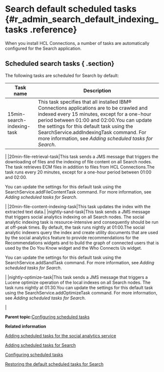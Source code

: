 # Search default scheduled tasks {#r_admin_search_default_indexing_tasks .reference}

When you install HCL Connections, a number of tasks are automatically configured for the Search application.

## Scheduled search tasks { .section}

The following tasks are scheduled for Search by default:

|Task name|Description|
|---------|-----------|
|15min-search-indexing-task|This task specifies that all installed IBM® Connections applications are to be crawled and indexed every 15 minutes, except for a one-hour period between 01:00 and 02:00.You can update the settings for this default task using the SearchService.addIndexingTask command. For more information, see *Adding scheduled tasks for Search*.

|
|20min-file-retrieval-task|This task sends a JMS message that triggers the downloading of files and the indexing of file content on all Search nodes. The task retrieves ECM files in addition to files from HCL Connections.The task runs every 20 minutes, except for a one-hour period between 01:00 and 02:00.

You can update the settings for this default task using the SearchService.addFileContentTask command. For more information, see *Adding scheduled tasks for Search*.

|
|20min-file-content-indexing-task|This task updates the index with the extracted text data.|
|nightly-sand-task|This task sends a JMS message that triggers social analytics indexing on all Search nodes. The social analytic indexing task is resource-intensive and consequently should be run at off-peak times. By default, the task runs nightly at 01:00.The social analytic indexers query the index and create utility documents that are used by the social analytics feature to provide recommendations for the Recommendations widgets and to build the graph of connected users that is used by the Do You Know widget and the Who Connects Us widget.

You can update the settings for this default task using the SearchService.addSandTask command. For more information, see *Adding scheduled tasks for Search*.

|
|nightly-optimize-task|This task sends a JMS message that triggers a Lucene optimize operation of the local indexes on all Search nodes. The task runs nightly at 01:30.You can update the settings for this default task using the SearchService.addOptimizeTask command. For more information, see *Adding scheduled tasks for Search*.

|

**Parent topic:**[Configuring scheduled tasks](../admin/c_admin_search_configure_scheduled_tasks.md)

**Related information**  


[Adding scheduled tasks for the social analytics service](../admin/t_admin_search_configure_sand_index_tasks.md)

[Adding scheduled tasks for Search](../admin/t_admin_search_configure_index_tasks.md)

[Configuring scheduled tasks](../admin/c_admin_search_configure_scheduled_tasks.md)

[Restoring the default scheduled tasks for Search](../admin/t_admin_search_reset_tasks.md)

